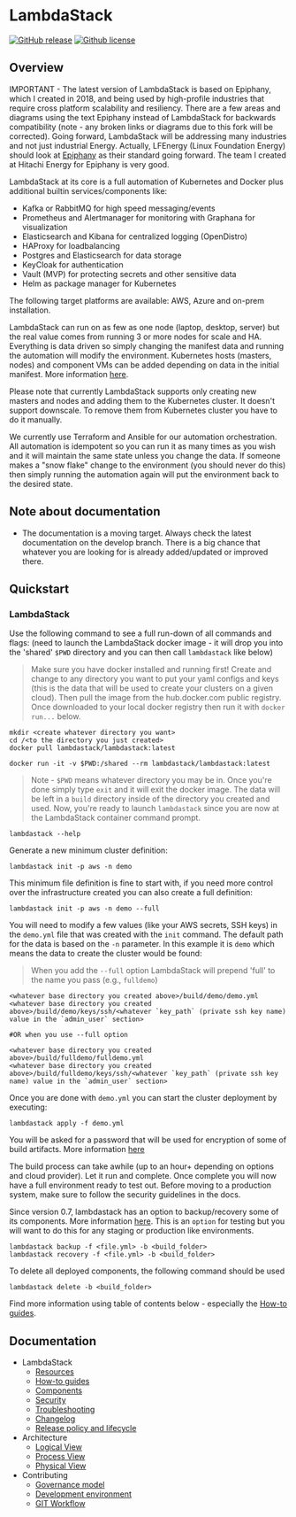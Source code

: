 # LambdaStack
[![GitHub release](https://img.shields.io/github/v/release/lambdastack/LambdaStack.svg)](https://github.com/lambdastack/lambdastack/releases)
[![Github license](https://img.shields.io/github/license/lambdastack/LambdaStack)](https://github.com/lambdastack/lambdastack/releases)

## Overview

IMPORTANT - The latest version of LambdaStack is based on Epiphany, which I created in 2018, and being used by high-profile industries that require cross platform scalability and resiliency. There are a few areas and diagrams using the text Epiphany instead of LambdaStack for backwards compatibility (note - any broken links or diagrams due to this fork will be corrected). Going forward, LambdaStack will be addressing many industries and not just industrial Energy. Actually, LFEnergy (Linux Foundation Energy) should look at [Epiphany](https://github.com/epiphany-platform/epiphany) as their standard going forward. The team I created at Hitachi Energy for Epiphany is very good.

LambdaStack at its core is a full automation of Kubernetes and Docker plus additional builtin services/components like:

- Kafka or RabbitMQ for high speed messaging/events
- Prometheus and Alertmanager for monitoring with Graphana for visualization
- Elasticsearch and Kibana for centralized logging (OpenDistro)
- HAProxy for loadbalancing
- Postgres and Elasticsearch for data storage
- KeyCloak for authentication
- Vault (MVP) for protecting secrets and other sensitive data
- Helm as package manager for Kubernetes

The following target platforms are available: AWS, Azure and on-prem installation.

LambdaStack can run on as few as one node (laptop, desktop, server) but the real value comes from running 3 or more nodes for scale and HA. Everything is data driven so simply changing the manifest data and running the automation will modify the environment.
Kubernetes hosts (masters, nodes) and component VMs can be added depending on data in the initial manifest. More information [here](https://github.com/lambdastack/lambdastack/blob/master/docs/home/howto/CLUSTER.md#how-to-scale-or-cluster-components).

Please note that currently LambdaStack supports only creating new masters and nodes and adding them to the Kubernetes cluster. It doesn't support downscale. To remove them from Kubernetes cluster you have to do it manually.

We currently use Terraform and Ansible for our automation orchestration. All automation is idempotent so you can run it as many times as you wish and it will maintain the same state unless you change the data. If someone makes a "snow flake" change to the environment (you should never do this) then simply running the automation again will put the environment back to the desired state.

## Note about documentation

- The documentation is a moving target. Always check the latest documentation on the develop branch. There is a big chance that whatever you are looking for is already added/updated or improved there.

## Quickstart

### LambdaStack

Use the following command to see a full run-down of all commands and flags: (need to launch the LambdaStack docker image - it will drop you into the 'shared' `$PWD` directory and you can then call `lambdastack` like below)

>Make sure you have docker installed and running first!
>Create and change to any directory you want to put your yaml configs and keys (this is the data that will be used to create your clusters on a given cloud). Then pull the image from the hub.docker.com public registry. Once downloaded to your local docker registry then run it with `docker run...` below.

```shell
mkdir <create whatever directory you want>
cd /<to the directory you just created>
docker pull lambdastack/lambdastack:latest
```

```shell
docker run -it -v $PWD:/shared --rm lambdastack/lambdastack:latest
```
>Note - `$PWD` means whatever directory you may be in. Once you're done simply type `exit` and it will exit the docker image. The data will be left in a `build` directory inside of the directory you created and used. Now, you're ready to launch `lambdastack` since you are now at the LambdaStack container command prompt.

```shell
lambdastack --help
```

Generate a new minimum cluster definition:

```shell
lambdastack init -p aws -n demo
```

This minimum file definition is fine to start with, if you need more control over the infrastructure created you can also create a full definition:

```shell
lambdastack init -p aws -n demo --full
```

You will need to modify a few values (like your AWS secrets, SSH keys) in the `demo.yml` file that was created with the `init` command. The default path for the data is based on the `-n` parameter. In this example it is `demo` which means the data to create the cluster would be found:

>When you add the `--full` option LambdaStack will prepend 'full' to the name you pass (e.g., `fulldemo`)

```shell
<whatever base directory you created above>/build/demo/demo.yml
<whatever base directory you created above>/build/demo/keys/ssh/<whatever `key_path` (private ssh key name) value in the `admin_user` section>

#OR when you use --full option

<whatever base directory you created above>/build/fulldemo/fulldemo.yml
<whatever base directory you created above>/build/fulldemo/keys/ssh/<whatever `key_path` (private ssh key name) value in the `admin_user` section>
```

Once you are done with `demo.yml` you can start the cluster deployment by executing:

```shell
lambdastack apply -f demo.yml
```

You will be asked for a password that will be used for encryption of some of build artifacts. More information [here](docs/home/howto/SECURITY.md#how-to-run-lambdastack-with-password)

The build process can take awhile (up to an hour+ depending on options and cloud provider). Let it run and complete. Once complete you will now have a full environment ready to test out. Before moving to a production system, make sure to follow the security guidelines in the docs.

Since version 0.7, lambdastack has an option to backup/recovery some of its components. More information [here](https://github.com/lambdastack/lambdastack/blob/master/docs/home/howto/BACKUP.md). This is an `option` for testing but you will want to do this for any staging or production like environments.

```shell
lambdastack backup -f <file.yml> -b <build_folder>
lambdastack recovery -f <file.yml> -b <build_folder>
```

To delete all deployed components, the following command should be used

```shell
lambdastack delete -b <build_folder>
```

Find more information using table of contents below - especially the [How-to guides](docs/home/HOWTO.md).

## Documentation

<!-- TOC -->

- LambdaStack
  - [Resources](docs/home/RESOURCES.md)
  - [How-to guides](docs/home/HOWTO.md)
  - [Components](docs/home/COMPONENTS.md)
  - [Security](docs/home/SECURITY.md)
  - [Troubleshooting](docs/home/TROUBLESHOOTING.md)
  - [Changelog](CHANGELOG.md)
  - [Release policy and lifecycle](docs/home/LIFECYCLE.md)
- Architecture
  - [Logical View](docs/architecture/logical-view.md)
  - [Process View](docs/architecture/process-view.md)
  - [Physical View](docs/architecture/physical-view.md)
- Contributing
  - [Governance model](docs/home/GOVERNANCE.md)
  - [Development environment](docs/home/DEVELOPMENT.md)
  - [GIT Workflow](docs/home/GITWORKFLOW.md)

<!-- TOC -->
